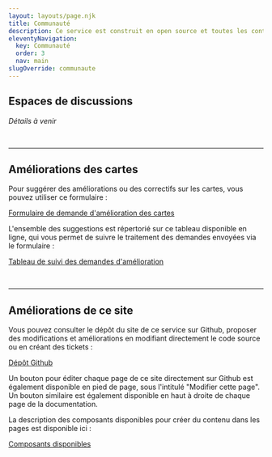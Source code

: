 ```yaml
---
layout: layouts/page.njk
title: Communauté
description: Ce service est construit en open source et toutes les contributions sont les bienvenues !
eleventyNavigation:
  key: Communauté
  order: 3
  nav: main
slugOverride: communaute
---
```


## Espaces de discussions

*Détails à venir*

<br>

---

## Améliorations des cartes

Pour suggérer des améliorations ou des correctifs sur les cartes, vous pouvez utiliser ce formulaire : 

<a class="fr-btn fr-btn--secondary fr-btn--icon-right fr-icon-external-link-line" href="https://romainronflette.notion.site/19a72e1e272a803f8ee9e1d2189c18db?pvs=105"> Formulaire de demande d'amélioration des cartes </a>

L'ensemble des suggestions est répertorié sur ce tableau disponible en ligne, qui vous permet de suivre le traitement des demandes envoyées via le formulaire : 

<a class="fr-btn fr-btn--tertiary fr-btn--icon-right fr-icon-external-link-line" href="https://romainronflette.notion.site/Retours-et-suggestions-am-lioration-sur-les-styles-de-carte-du-services-Carte-facile-12172e1e272a80b5b9cac8ba0ca31fb8?pvs=4"> Tableau de suivi des demandes d'amélioration </a>

<br>

---

## Améliorations de ce site

Vous pouvez consulter le dépôt du site de ce service sur Github, proposer des modifications et améliorations en modifiant directement le code source ou en créant des tickets :

<a class="fr-btn fr-btn--tertiary fr-btn--icon-right fr-icon-external-link-line" href="{{ metadata.repository_url }}/blob/main"> Dépôt Github </a>  

Un bouton pour éditer chaque page de ce site directement sur Github est également disponible en pied de page, sous l'intitulé "Modifier cette page". Un bouton similaire est également disponible en haut à droite de chaque page de la documentation.

La description des composants disponibles pour créer du contenu dans les pages est disponible ici : 

<a class="fr-btn fr-btn--tertiary fr-btn--icon-right fr-icon-arrow-right-line" href="{{ '/blog' | locale_url }}"> Composants disponibles </a>